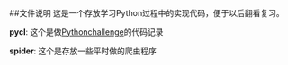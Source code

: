 ##文件说明
这是一个存放学习Python过程中的实现代码，便于以后翻看复习。



**pycl**:
这个是做[Pythonchallenge](http://www.pythonchallenge.com/)的代码记录



**spider**:
这个是存放一些平时做的爬虫程序